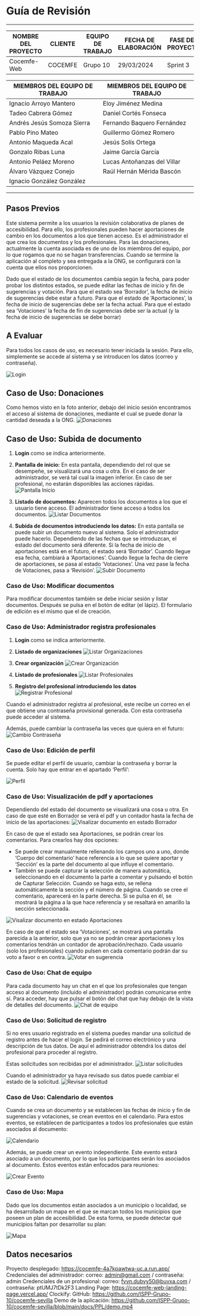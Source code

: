 # Guía de Revisión
****
| NOMBRE DEL PROYECTO | CLIENTE  | EQUIPO DE TRABAJO | FECHA DE ELABORACIÓN | FASE DEL PROYECTO |
|---------------------|----------|-------------------|----------------------|-------------------|
| Cocemfe-Web         | COCEMFE  | Grupo 10          | 29/03/2024           | Sprint 3          |


| MIEMBROS DEL EQUIPO DE TRABAJO | MIEMBROS DEL EQUIPO DE TRABAJO |
|--------------------------------|--------------------------------|
| Ignacio Arroyo Mantero         | Eloy Jiménez Medina            |
| Tadeo Cabrera Gómez            | Daniel Cortés Fonseca          |
| Andrés Jesús Somoza Sierra     | Fernando Baquero Fernández     |
| Pablo Pino Mateo               | Guillermo Gómez Romero         |
| Antonio Maqueda Acal           | Jesús Solís Ortega             |
| Gonzalo Ribas Luna             | Jaime García García            |
| Antonio Peláez Moreno          | Lucas Antoñanzas del Villar    |
| Álvaro Vázquez Conejo          | Raúl Hernán Mérida Bascón      |
| Ignacio González González      |                                |

****

## Pasos Previos

Este sistema permite a los usuarios la revisión colaborativa de planes de accesibilidad.
Para ello, los profesionales pueden hacer aportaciones de cambio en los documentos a los que tienen acceso.
Es el administrador el que crea los documentos y los profesionales.
Para las donaciones, actualmente la cuenta asociada es de uno de los miembros del equipo, por lo que rogamos que no se hagan transferencias. Cuando se termine la aplicación al completo y sea entregada a la ONG, se configurará con la cuenta que ellos nos proporcionen.

Dado que el estado de los documentos cambia según la fecha, para poder probar los distintos estados, se puede editar las fechas de inicio y fin de sugerencias y votación. Para que el estado sea ‘Borrador’, la fecha de inicio de sugerencias debe estar a futuro. Para que el estado de ‘Aportaciones’, la fecha de inicio de sugerencias debe ser la fecha actual. Para que el estado sea ‘Votaciones’ la fecha de fin de sugerencias debe ser la actual (y la fecha de inicio de sugerencias se debe borrar)



## A Evaluar

Para todos los casos de uso, es necesario tener iniciada la sesión. Para ello, simplemente se accede al sistema y se introducen los datos (correo y contraseña).

![Login](../../static/images/cap_login.png)

## Caso de Uso: Donaciones
Como hemos visto en la foto anterior, debajo del inicio sesión encontramos el acceso al sistema de donaciones, mediante el cual se puede donar la cantidad deseada a la ONG.
![Donaciones](../../static/images/cap_donaciones.png)

## Caso de Uso: Subida de documento

1. **Login** como se indica anteriormente.
2. **Pantalla de inicio:** En esta pantalla, dependiendo del rol que se desempeñe, se visualizará una cosa u otra. En el caso de ser administrador, se verá tal cual la imagen inferior. En caso de ser profesional, no estarán disponibles las acciones rápidas.
![Pantalla Inicio](../../static/images/cap_home.png)
3. **Listado de documentos:** Aparecen todos los documentos a los que el usuario tiene acceso. El administrador tiene acceso a todos los documentos.
![Listar Documentos](../../static/images/cap_listar_docs.png)

4. **Subida de documentos introduciendo los datos:** En esta pantalla se puede subir un documento nuevo al sistema. Solo el administrador puede hacerlo. Dependiendo de las fechas que se introduzcan, el estado del documento será diferente. Si la fecha de inicio de aportaciones está en el futuro, el estado será ‘Borrador’. Cuando llegue esa fecha, cambiará a ‘Aportaciones’. Cuando llegue la fecha de cierre de aportaciones, se pasa al estado ‘Votaciones’. Una vez pase la fecha de Votaciones, pasa a ‘Revisión’.
![Subir Documento](../../static/images/cap_nuevo_doc.png)

### Caso de Uso: Modificar documentos

Para modificar documentos también se debe iniciar sesión y listar documentos. Después se pulsa en el botón de editar (el lápiz). El formulario de edición es el mismo que el de creación.

### Caso de Uso: Administrador registra profesionales

1. **Login** como se indica anteriormente.
2. **Listado de organizaciones**
![Listar Organizaciones](../../static/images/cap_listar_org.png)

3. **Crear organización**
![Crear Organización](../../static/images/cap_nueva_org.png)
4. **Listado de profesionales**
![Listar Profesionales](../../static/images/cap_listar_user.png)
5. **Registro del profesional introduciendo los datos**
![Registrar Profesional](../../static/images/cap_nuevo_user.png)

Cuando el administrador registra al profesional, este recibe un correo en el que obtiene una contraseña provisional generada. Con esta contraseña puede acceder al sistema.

Además, puede cambiar la contraseña las veces que quiera en el futuro:
![Cambio Contraseña](../../static/images/cap_contraseña.png)

### Caso de Uso: Edición de perfil
Se puede editar el perfil de usuario, cambiar la contraseña y borrar la cuenta. Solo hay que entrar en el apartado ‘Perfil’:

![Perfil](../../static/images/cap_perfil.png)

### Caso de Uso: Visualización de pdf y aportaciones

Dependiendo del estado del documento se visualizará una cosa u otra. En caso de que esté en Borrador se verá el pdf y un contador hasta la fecha de inicio de las aportaciones:
![Visalizar documento en estado Borrador](../../static/images/cap_borrador.png)

En caso de que el estado sea Aportaciones, se podrán crear los comentarios. Para crearlos hay dos opciones:

- Se puede crear manualmente rellenando los campos uno a uno, donde ‘Cuerpo del comentario’ hace referencia a lo que se quiere aportar y ‘Sección’ es la parte del documento al que influye el comentario.
- También se puede capturar la selección de manera automática, seleccionando en el documento la parte a comentar y pulsando el botón de Capturar Selección. Cuando se haga esto, se rellena automáticamente la sección y el número de página. Cuando se cree el comentario, aparecerá en la parte derecha. Si se pulsa en él, se mostrará la página a la que hace referencia y se resaltará en amarillo la sección seleccionada.

![Visalizar documento en estado Aportaciones](../../static/images/cap_aportaciones.png)

En caso de que el estado sea ‘Votaciones’, se mostrará una pantalla parecida a la anterior, solo que ya no se podrán crear aportaciones y los comentarios tendrán un contador de aprobación/rechazo. Cada usuario (solo los profesionales) cuando pulsen en cada comentario podrán dar su voto a favor o en contra.
![Votar en sugerencia](../../static/images/cap_votar.png)

### Caso de Uso: Chat de equipo

Para cada documento hay un chat en el que los profesionales que tengan acceso al documento (incluido el administrador) podrán comunicarse entre sí. Para acceder, hay que pulsar el botón del chat que hay debajo de la vista de detalles del documento.
![Chat de equipo](../../static/images/cap_chat.png)

### Caso de Uso: Solicitud de registro

Si no eres usuario registrado en el sistema puedes mandar una solicitud de registro antes de hacer el login. Se pedirá el correo electrónico y una descripción de tus datos. De aquí el administrador obtendrá los datos del profesional para proceder al registro. 

Estas solicitudes son recibidas por el administrador.
![Listar solicitudes](../../static/images/cap_solicitudes.png)

Cuando el administrador ya haya revisado sus datos puede cambiar el estado de la solicitud.
![Revisar solicitud](../../static/images/cap_aceptar_solicitud.png)

### Caso de Uso: Calendario de eventos

Cuando se crea un documento y se establecen las fechas de inicio y fin de sugerencias y votaciones, se crean eventos en el calendario. Para estos eventos, se establecen de participantes a todos los profesionales que están asociados al documento:

![Calendario](../../static/images/cap_calendario.png)

Además, se puede crear un evento independiente. Este evento estará asociado a un documento, por lo que los participantes serán los asociados al documento. Estos eventos están enfocados para reuniones:

![Crear Evento](../../static/images/cap_crear_evento.png)

### Caso de Uso: Mapa

Dado que los documentos están asociados a un municipio o localidad, se ha desarrollado un mapa en el que se marcan todos los municipios que poseen un plan de accesibilidad. De esta forma, se puede detectar qué municipios faltan por desarrollar su plan:

![Mapa](../../static/images/cap_mapa.png)

## Datos necesarios

Proyecto desplegado: https://cocemfe-4a7kpawtwa-uc.a.run.app/
Credenciales del administrador: correo: admin@gmail.com / contraseña: admin
Credenciales de un profesional: correo:  fvvn.dubvy50@buvxa.com / contraseña: ptUMJ7tDk2F3
Landing Page: https://cocemfe-web-landing-page.vercel.app/
Clockify: 
GitHub: https://github.com/ISPP-Grupo-10/cocemfe-sevilla
Demo de la aplicación: https://github.com/ISPP-Grupo-10/cocemfe-sevilla/blob/main/docs/PPL/demo.mp4





